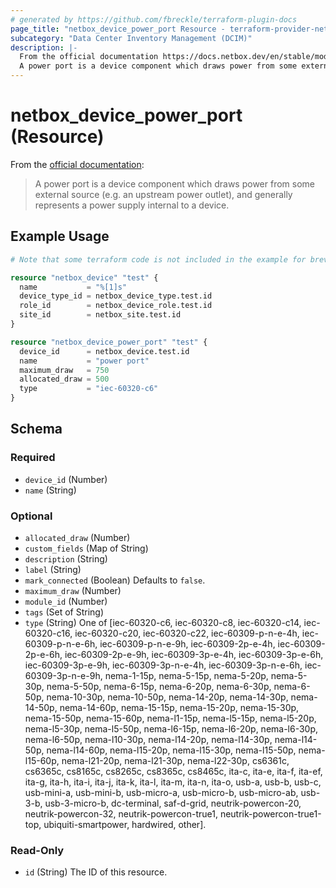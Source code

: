 ```yaml
---
# generated by https://github.com/fbreckle/terraform-plugin-docs
page_title: "netbox_device_power_port Resource - terraform-provider-netbox"
subcategory: "Data Center Inventory Management (DCIM)"
description: |-
  From the official documentation https://docs.netbox.dev/en/stable/models/dcim/powerport/:
  A power port is a device component which draws power from some external source (e.g. an upstream power outlet), and generally represents a power supply internal to a device.
---
```


# netbox_device_power_port (Resource)

From the [official documentation](https://docs.netbox.dev/en/stable/models/dcim/powerport/):

> A power port is a device component which draws power from some external source (e.g. an upstream power outlet), and generally represents a power supply internal to a device.

## Example Usage

```terraform
# Note that some terraform code is not included in the example for brevity

resource "netbox_device" "test" {
  name           = "%[1]s"
  device_type_id = netbox_device_type.test.id
  role_id        = netbox_device_role.test.id
  site_id        = netbox_site.test.id
}

resource "netbox_device_power_port" "test" {
  device_id      = netbox_device.test.id
  name           = "power port"
  maximum_draw   = 750
  allocated_draw = 500
  type           = "iec-60320-c6"
}
```

<!-- schema generated by tfplugindocs -->
## Schema

### Required

- `device_id` (Number)
- `name` (String)

### Optional

- `allocated_draw` (Number)
- `custom_fields` (Map of String)
- `description` (String)
- `label` (String)
- `mark_connected` (Boolean) Defaults to `false`.
- `maximum_draw` (Number)
- `module_id` (Number)
- `tags` (Set of String)
- `type` (String) One of [iec-60320-c6, iec-60320-c8, iec-60320-c14, iec-60320-c16, iec-60320-c20, iec-60320-c22, iec-60309-p-n-e-4h, iec-60309-p-n-e-6h, iec-60309-p-n-e-9h, iec-60309-2p-e-4h, iec-60309-2p-e-6h, iec-60309-2p-e-9h, iec-60309-3p-e-4h, iec-60309-3p-e-6h, iec-60309-3p-e-9h, iec-60309-3p-n-e-4h, iec-60309-3p-n-e-6h, iec-60309-3p-n-e-9h, nema-1-15p, nema-5-15p, nema-5-20p, nema-5-30p, nema-5-50p, nema-6-15p, nema-6-20p, nema-6-30p, nema-6-50p, nema-10-30p, nema-10-50p, nema-14-20p, nema-14-30p, nema-14-50p, nema-14-60p, nema-15-15p, nema-15-20p, nema-15-30p, nema-15-50p, nema-15-60p, nema-l1-15p, nema-l5-15p, nema-l5-20p, nema-l5-30p, nema-l5-50p, nema-l6-15p, nema-l6-20p, nema-l6-30p, nema-l6-50p, nema-l10-30p, nema-l14-20p, nema-l14-30p, nema-l14-50p, nema-l14-60p, nema-l15-20p, nema-l15-30p, nema-l15-50p, nema-l15-60p, nema-l21-20p, nema-l21-30p, nema-l22-30p, cs6361c, cs6365c, cs8165c, cs8265c, cs8365c, cs8465c, ita-c, ita-e, ita-f, ita-ef, ita-g, ita-h, ita-i, ita-j, ita-k, ita-l, ita-m, ita-n, ita-o, usb-a, usb-b, usb-c, usb-mini-a, usb-mini-b, usb-micro-a, usb-micro-b, usb-micro-ab, usb-3-b, usb-3-micro-b, dc-terminal, saf-d-grid, neutrik-powercon-20, neutrik-powercon-32, neutrik-powercon-true1, neutrik-powercon-true1-top, ubiquiti-smartpower, hardwired, other].

### Read-Only

- `id` (String) The ID of this resource.



